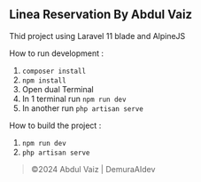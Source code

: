 ## Linea Reservation By Abdul Vaiz

Thid project using Laravel 11 blade and AlpineJS

How to run development :

1. `composer install`
2. `npm install`
3. Open dual Terminal
4. In 1 terminal run `npm run dev`
5. In another run `php artisan serve`

How to build the project :

1. `npm run dev`
2. `php artisan serve`

> ©2024 Abdul Vaiz | DemuraAIdev
